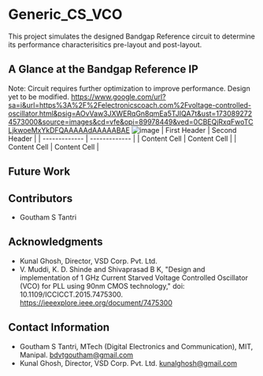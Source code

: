 # Generic_CS_VCO
This project simulates the designed Bandgap Reference circuit to determine its performance characterisitics pre-layout and post-layout.
## A Glance at the Bandgap Reference IP
Note: Circuit requires further optimization to improve performance. Design yet to be modified.
https://www.google.com/url?sa=i&url=https%3A%2F%2Felectronicscoach.com%2Fvoltage-controlled-oscillator.html&psig=AOvVaw3JXWERqGn8qmEa5TJIQA7t&ust=1730892724573000&source=images&cd=vfe&opi=89978449&ved=0CBEQjRxqFwoTCLjkwoeMxYkDFQAAAAAdAAAAABAE
![image](https://github.com/user-attachments/assets/618bf900-994f-49b7-98ea-0a4d58477aa9)
| First Header  | Second Header |
| ------------- | ------------- |
| Content Cell  | Content Cell  |
| Content Cell  | Content Cell  |

## Future Work
## Contributors
* Goutham S Tantri
## Acknowledgments
* Kunal Ghosh, Director, VSD Corp. Pvt. Ltd.
* V. Muddi, K. D. Shinde and Shivaprasad B K, "Design and implementation of 1 GHz Current Starved Voltage Controlled Oscillator (VCO) for PLL using 90nm CMOS technology,"  doi: 10.1109/ICCICCT.2015.7475300.  https://ieeexplore.ieee.org/document/7475300


## Contact Information
* Goutham S Tantri, MTech (Digital Electronics and Communication), MIT, Manipal. bdvtgoutham@gmail.com
* Kunal Ghosh, Director, VSD Corp. Pvt. Ltd. kunalghosh@gmail.com

